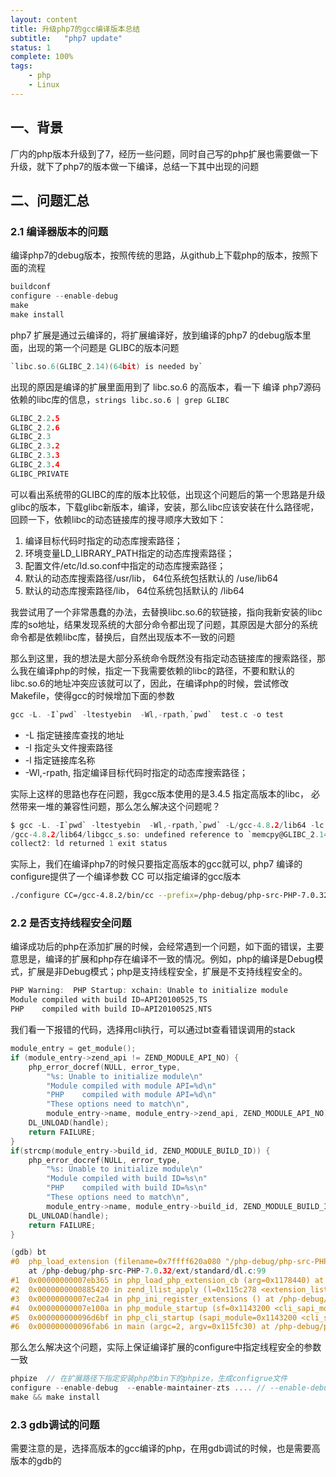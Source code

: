 ```yaml
---
layout: content
title: 升级php7的gcc编译版本总结
subtitle:   "php7 update"
status: 1
complete: 100% 
tags:
    - php
    - Linux 
---
```


## 一、背景

厂内的php版本升级到了7，经历一些问题，同时自己写的php扩展也需要做一下升级，就下了php7的版本做一下编译，总结一下其中出现的问题

## 二、问题汇总

### 2.1 编译器版本的问题

编译php7的debug版本，按照传统的思路，从github上下载php的版本，按照下面的流程

```c
buildconf
configure --enable-debug
make 
make install
```




php7 扩展是通过云编译的，将扩展编译好，放到编译的php7 的debug版本里面，出现的第一个问题是 GLIBC的版本问题

```c
`libc.so.6(GLIBC_2.14)(64bit) is needed by`
```


出现的原因是编译的扩展里面用到了 libc.so.6 的高版本，看一下 编译 php7源码依赖的libc库的信息，`strings libc.so.6 | grep GLIBC`  

```c
GLIBC_2.2.5
GLIBC_2.2.6
GLIBC_2.3
GLIBC_2.3.2
GLIBC_2.3.3
GLIBC_2.3.4
GLIBC_PRIVATE
```

可以看出系统带的GLIBC的库的版本比较低，出现这个问题后的第一个思路是升级glibc的版本，下载glibc新版本，编译，安装，那么libc应该安装在什么路径呢，回顾一下，依赖libc的动态链接库的搜寻顺序大致如下：

1. 编译目标代码时指定的动态库搜索路径；
2. 环境变量LD_LIBRARY_PATH指定的动态库搜索路径；
3. 配置文件/etc/ld.so.conf中指定的动态库搜索路径；
4. 默认的动态库搜索路径/usr/lib， 64位系统包括默认的 /use/lib64
5. 默认的动态库搜索路径/lib， 64位系统包括默认的 /lib64

我尝试用了一个非常愚蠢的办法，去替换libc.so.6的软链接，指向我新安装的libc库的so地址，结果发现系统的大部分命令都出现了问题，其原因是大部分的系统命令都是依赖libc库，替换后，自然出现版本不一致的问题

那么到这里，我的想法是大部分系统命令既然没有指定动态链接库的搜索路径，那么我在编译php的时候，指定一下我需要依赖的libc的路径，不要和默认的libc.so.6的地址冲突应该就可以了，因此，在编译php的时候，尝试修改Makefile，使得gcc的时候增加下面的参数

```c
gcc -L. -I`pwd` -ltestyebin  -Wl,-rpath,`pwd`  test.c -o test
```

- -L 指定链接库查找的地址
- -I 指定头文件搜索路径
- -l 指定链接库名称
- -Wl,-rpath, 指定编译目标代码时指定的动态库搜索路径；

实际上这样的思路也存在问题，我gcc版本使用的是3.4.5 指定高版本的libc， 必然带来一堆的兼容性问题，那么怎么解决这个问题呢？

```c
$ gcc -L. -I`pwd` -ltestyebin  -Wl,-rpath,`pwd` -L/gcc-4.8.2/lib64 -lc -Wl,-rpath,/gcc-4.8.2/lib64   test.c -o test
/gcc-4.8.2/lib64/libgcc_s.so: undefined reference to `memcpy@GLIBC_2.14'
collect2: ld returned 1 exit status
```

实际上，我们在编译php7的时候只要指定高版本的gcc就可以, php7 编译的configure提供了一个编译参数 CC 可以指定编译的gcc版本

```bash
./configure CC=/gcc-4.8.2/bin/cc --prefix=/php-debug/php-src-PHP-7.0.32-install --with-config-file-path=/php-debug/php-src-PHP-7.0.32-install/etc --with-config-file-scan-dir=/php-debug/php-src-PHP-7.0.32-install/etc/php.d --enable-mysqlnd --with-mysqli --with-pdo-mysql --enable-fpm --with-fpm-user=nginx --with-fpm-group=nginx --with-gd --with-iconv --enable-xml --enable-shmop --enable-sysvmsg --enable-inline-optimization --enable-mbregex --enable-mbstring --enable-ftp --enable-gd-native-ttf --enable-pcntl --enable-sockets --with-xmlrpc --enable-zip --enable-soap --without-pear --enable-session --with-curl --enable-sysvshm --enable-sysvsem --enable-debug
```


### 2.2 是否支持线程安全问题

编译成功后的php在添加扩展的时候，会经常遇到一个问题，如下面的错误，主要意思是，编译的扩展和php存在编译不一致的情况。例如，php的编译是Debug模式，扩展是非Debug模式；php是支持线程安全，扩展是不支持线程安全的。

```c
PHP Warning:  PHP Startup: xchain: Unable to initialize module
Module compiled with build ID=API20100525,TS
PHP    compiled with build ID=API20100525,NTS
```


我们看一下报错的代码，选择用cli执行，可以通过bt查看错误调用的stack

```c
module_entry = get_module();
if (module_entry->zend_api != ZEND_MODULE_API_NO) {
	php_error_docref(NULL, error_type,
		"%s: Unable to initialize module\n"
		"Module compiled with module API=%d\n"
		"PHP    compiled with module API=%d\n"
		"These options need to match\n",
		module_entry->name, module_entry->zend_api, ZEND_MODULE_API_NO);
	DL_UNLOAD(handle);
	return FAILURE;
}
if(strcmp(module_entry->build_id, ZEND_MODULE_BUILD_ID)) {
	php_error_docref(NULL, error_type,
		"%s: Unable to initialize module\n"
		"Module compiled with build ID=%s\n"
		"PHP    compiled with build ID=%s\n"
		"These options need to match\n",
		module_entry->name, module_entry->build_id, ZEND_MODULE_BUILD_ID);
	DL_UNLOAD(handle);
	return FAILURE;
}
```



```c
(gdb) bt
#0  php_load_extension (filename=0x7ffff620a080 "/php-debug/php-src-PHP-7.0.32-install/php/ext/contract_capi.so", type=1, start_now=0)
    at /php-debug/php-src-PHP-7.0.32/ext/standard/dl.c:99
#1  0x00000000007eb365 in php_load_php_extension_cb (arg=0x1178440) at /php-debug/php-src-PHP-7.0.32/main/php_ini.c:346
#2  0x0000000000885420 in zend_llist_apply (l=0x115c278 <extension_lists+56>, func=0x7eb340 <php_load_php_extension_cb>) at /php-debug/php-src-PHP-7.0.32/Zend/zend_llist.c:184
#3  0x00000000007ec2a4 in php_ini_register_extensions () at /php-debug/php-src-PHP-7.0.32/main/php_ini.c:741
#4  0x00000000007e100a in php_module_startup (sf=0x1143200 <cli_sapi_module>, additional_modules=0x0, num_additional_modules=0) at /php-debug/php-src-PHP-7.0.32/main/main.c:2238
#5  0x000000000096d6bf in php_cli_startup (sapi_module=0x1143200 <cli_sapi_module>) at /php-debug/php-src-PHP-7.0.32/sapi/cli/php_cli.c:426
#6  0x000000000096fab6 in main (argc=2, argv=0x115fc30) at /php-debug/php-src-PHP-7.0.32/sapi/cli/php_cli.c:1327
```


那么怎么解决这个问题，实际上保证编译扩展的configure中指定线程安全的参数一致
```c
phpize  // 在扩展路径下指定安装php的bin下的phpize，生成configrue文件
configure --enable-debug  --enable-maintainer-zts .... // --enable-debug 指定可调试版本(gcc -g -O2)， --enable-maintainer-zts 指定是线程安全版本
make && make install
```



### 2.3 gdb调试的问题

需要注意的是，选择高版本的gcc编译的php，在用gdb调试的时候，也是需要高版本的gdb的